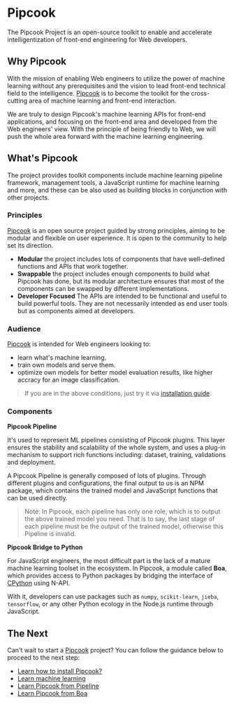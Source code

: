 # Pipcook

The Pipcook Project is an open-source toolkit to enable and accelerate intelligentization of front-end engineering for Web developers.

## Why Pipcook

With the mission of enabling Web engineers to utilize the power of machine learning without any prerequisites and the vision to lead front-end technical field to the intelligence. [Pipcook][] is to become the toolkit for the cross-cutting area of machine learning and front-end interaction.

We are truly to design Pipcook's machine learning APIs for front-end applications, and focusing on the front-end area and developed from the Web engineers' view. With the principle of being friendly to Web, we will push the whole area forward with the machine learning engineering.

## What's Pipcook

The project provides toolkit components include machine learning pipeline framework, management tools, a JavaScript runtime for machine learning and more, and these can be also used as building blocks in conjunction with other projects.

### Principles

[Pipcook][] is an open source project guided by strong principles, aiming to be modular and flexible on user experience. It is open to the community to help set its direction.

- **Modular** the project includes lots of components that have well-defined functions and APIs that work together.
- **Swappable** the project includes enough components to build what Pipcook has done, but its modular architecture ensures that most of the components can be swapped by different implementations.
- **Developer Focused** The APIs are intended to be functional and useful to build powerful tools. They are not necessarily intended as end user tools but as components aimed at developers.

### Audience

[Pipcook][] is intended for Web engineers looking to:

- learn what's machine learning.
- train own models and serve them.
- optimize own models for better model evaluation results, like higher accracy for an image classification.

> If you are in the above conditions, just try it via [installation guide](INSTALL.md).

### Components

__Pipcook Pipeline__

It's used to represent ML pipelines consisting of Pipcook plugins. This layer ensures the stability and scalability of the whole system, and uses a plug-in mechanism to support rich functions including: dataset, training, validations and deployment.

A Pipcook Pipeline is generally composed of lots of plugins. Through different plugins and configurations, the final output to us is an NPM package, which contains the trained model and JavaScript functions that can be used directly.

> Note: In Pipcook, each pipeline has only one role, which is to output the above trained model you need. That is to say, the last stage of each pipeline must be the output of the trained model, otherwise this Pipeline is invalid.

__Pipcook Bridge to Python__

For JavaScript engineers, the most difficult part is the lack of a mature machine learning toolset in the ecosystem. In Pipcook, a module called **Boa**, which provides access to Python packages by bridging the interface of [CPython][] using N-API.

With it, developers can use packages such as `numpy`, `scikit-learn`, `jieba`, `tensorflow`, or any other Python ecology in the Node.js runtime through JavaScript.

## The Next

Can't wait to start a [Pipcook][] project? You can follow the guidance below to proceed to the next step:

- [Learn how to install Pipcook?](INSTALL.md)
- [Learn machine learning](tutorials/machine-learning-overview.md)
- [Learn Pipcook from Pipeline](manual/intro-to-pipeline.md)
- [Learn Pipcook from Boa](manual/intro-to-boa)

[Pipcook]: https://github.com/alibaba/pipcook
[CPython]: https://github.com/python/cpython
